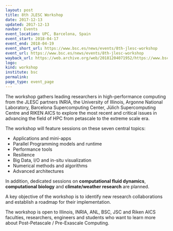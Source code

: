 ```yaml
---
layout: post
title: 8th JLESC Workshop
date: 2017-12-13
updated: 2017-12-13
navbar: Events
event_location: UPC, Barcelona, Spain
event_start: 2018-04-17
event_end: 2018-04-19
event_short_url: https://www.bsc.es/news/events/8th-jlesc-workshop
event_url: https://www.bsc.es/news/events/8th-jlesc-workshop
wayback_url: https://web.archive.org/web/20181204071952/https://www.bsc.es/news/events/8th-jlesc-workshop
logo:
kind: workshop
institute: bsc
permalink:
page_type: event_page
---
```


The workshop gathers leading researchers in high-performance computing from the JLESC partners INRIA,
the University of Illinois, Argonne National Laboratory, Barcelona Supercomputing Center,
Jülich Supercomputing Centre and RIKEN AICS to explore the most recent and critical issues
in advancing the field of HPC from petascale to the extreme scale era.

The workshop will feature sessions on these seven central topics:

  * Applications and mini-apps
  * Parallel Programming models and runtime
  * Performance tools
  * Resilience
  * Big Data, I/O and in-situ visualization
  * Numerical methods and algorithms
  * Advanced architectures

In addition, dedicated sessions on **computational fluid dynamics**, **computational biology** and **climate/weather research** are planned.

A key objective of the workshop is to identify new research collaborations and establish a roadmap
for their implementation.

The workshop is open to Illinois, INRIA, ANL, BSC, JSC and Riken AICS faculties, researchers,
engineers and students who want to learn more about Post-Petascale / Pre-Exascale Computing.
